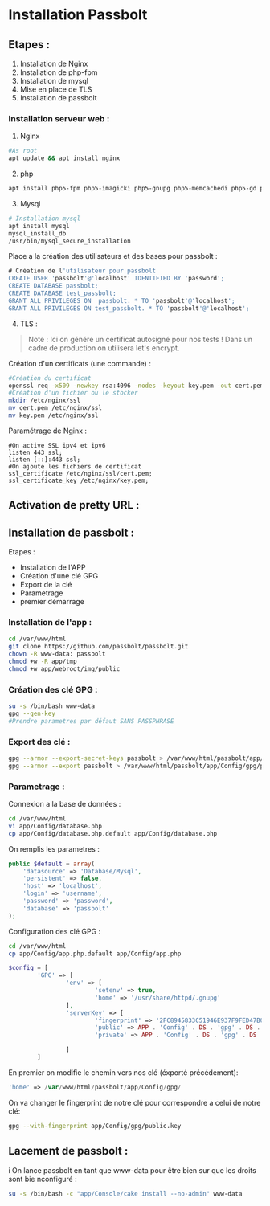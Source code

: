 # Installation Passbolt 

## Etapes :

1. Installation de Nginx
2. Installation de php-fpm
3. Installation de mysql
4. Mise en place de TLS
5. Installation de passbolt

### Installation serveur web :

1. Nginx

```bash 
#As root
apt update && apt install nginx
```

2. php
```bash
apt install php5-fpm php5-imagicki php5-gnupg php5-memcachedi php5-gd php5-mysql
```

3. Mysql 

```bash
# Installation mysql 
apt install mysql
mysql_install_db
/usr/bin/mysql_secure_installation
```
Place a la création des utilisateurs et des bases pour passbolt :

```sql
# Création de l'utilisateur pour passbolt
CREATE USER 'passbolt'@'localhost' IDENTIFIED BY 'password';
CREATE DATABASE passbolt;
CREATE DATABASE test_passbolt;
GRANT ALL PRIVILEGES ON  passbolt. * TO 'passbolt'@'localhost';
GRANT ALL PRIVILEGES ON test_passbolt. * TO 'passbolt'@'localhost';
```

4. TLS :

> Note : Ici on génére un certificat autosigné pour nos tests !
> Dans un cadre de production on utilisera let's encrypt.

Création d'un certificats (une commande) :

```bash
#Création du certificat
openssl req -x509 -newkey rsa:4096 -nodes -keyout key.pem -out cert.pem -days 365
#Création d'un fichier ou le stocker
mkdir /etc/nginx/ssl
mv cert.pem /etc/nginx/ssl
mv key.pem /etc/nginx/ssl
```
Paramétrage de Nginx :

```nginx
#On active SSL ipv4 et ipv6
listen 443 ssl;
listen [::]:443 ssl;
#On ajoute les fichiers de certificat
ssl_certificate /etc/nginx/ssl/cert.pem;
ssl_certificate_key /etc/nginx/key.pem;
```

## Activation de pretty URL :

## Installation de passbolt :

Etapes :
- Installation de l'APP
- Création d'une clé GPG 
- Export de la clé
- Parametrage 
- premier démarrage

### Installation de l'app :

```bash
cd /var/www/html
git clone https://github.com/passbolt/passbolt.git
chown -R www-data: passbolt
chmod +w -R app/tmp
chmod +w app/webroot/img/public
```

### Création des clé GPG :

```bash
su -s /bin/bash www-data
gpg --gen-key
#Prendre parametres par défaut SANS PASSPHRASE
```

### Export des clé :
```bash
gpg --armor --export-secret-keys passbolt > /var/www/html/passbolt/app/Config/gpg/private.key
gpg --armor --export passbolt > /var/www/html/passbolt/app/Config/gpg/public.key
```
### Parametrage :

Connexion a la base de données :
```bash
cd /var/www/html
vi app/Config/database.php
cp app/Config/database.php.default app/Config/database.php
```
On remplis les parametres :
```php
public $default = array(
	'datasource' => 'Database/Mysql',
	'persistent' => false,
	'host' => 'localhost',
	'login' => 'username',
	'password' => 'password',
	'database' => 'passbolt'
);
```
Configuration des clé GPG :
```bash
cd /var/www/html
cp app/Config/app.php.default app/Config/app.php
```
```php
$config = [
		'GPG' => [
				'env' => [
						'setenv' => true,
						'home' => '/usr/share/httpd/.gnupg'
				],
				'serverKey' => [
						'fingerprint' => '2FC8945833C51946E937F9FED47B0811573EE67D',
						'public' => APP . 'Config' . DS . 'gpg' . DS . 'public.key',
						'private' => APP . 'Config' . DS . 'gpg' . DS . 'private.key',

				]
		]
```
En premier on modifie le chemin vers nos clé (éxporté précédement):
```php
'home' => /var/www/html/passbolt/app/Config/gpg/
```
On va changer le fingerprint de notre clé pour correspondre a celui de notre clé:
```bash
gpg --with-fingerprint app/Config/gpg/public.key
```
## Lacement de passbolt :
i
On lance passbolt en tant que www-data pour être bien sur que les droits sont bie nconfiguré :
```bash
su -s /bin/bash -c "app/Console/cake install --no-admin" www-data
```
